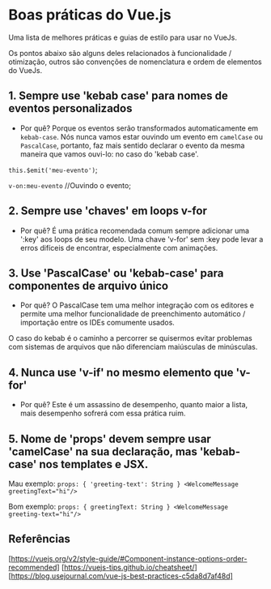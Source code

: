 # Boas práticas do Vue.js

Uma lista de melhores práticas e guias de estilo para usar no VueJs.

Os pontos abaixo são alguns deles relacionados à funcionalidade / otimização, outros são convenções de nomenclatura e ordem de elementos do VueJs.

## 1. Sempre use 'kebab case' para nomes de eventos personalizados

- Por quê?
Porque os eventos serão transformados automaticamente em `kebab-case`. Nós nunca vamos estar ouvindo um evento em `camelCase` ou `PascalCase`, portanto, faz mais sentido declarar o evento da mesma maneira que vamos ouvi-lo: no caso do 'kebab case'.

`this.$emit('meu-evento')`;

`v-on:meu-evento` //Ouvindo o evento;

## 2. Sempre use 'chaves' em loops v-for

- Por quê?
É uma prática recomendada comum sempre adicionar uma ':key' aos loops de seu modelo. Uma chave 'v-for' sem :key pode levar a erros difíceis de encontrar, especialmente com animações.

## 3. Use 'PascalCase' ou 'kebab-case' para componentes de arquivo único

- Por quê?
O PascalCase tem uma melhor integração com os editores e permite uma melhor funcionalidade de preenchimento automático / importação entre os IDEs comumente usados.

O caso do kebab é o caminho a percorrer se quisermos evitar problemas com sistemas de arquivos que não diferenciam maiúsculas de minúsculas.

## 4. Nunca use 'v-if' no mesmo elemento que 'v-for'

- Por quê?
Este é um assassino de desempenho, quanto maior a lista, mais desempenho sofrerá com essa prática ruim.

## 5. Nome de 'props' devem sempre usar 'camelCase' na sua declaração, mas 'kebab-case' nos templates e JSX.

Mau exemplo:
  `props: {
    'greeting-text': String
  }
  <WelcomeMessage greetingText="hi"/>
  `

Bom exemplo:
`props: {
  greetingText: String
}
<WelcomeMessage greeting-text="hi"/>
`


## Referências
[https://vuejs.org/v2/style-guide/#Component-instance-options-order-recommended]
[https://vuejs-tips.github.io/cheatsheet/]
[https://blog.usejournal.com/vue-js-best-practices-c5da8d7af48d]
